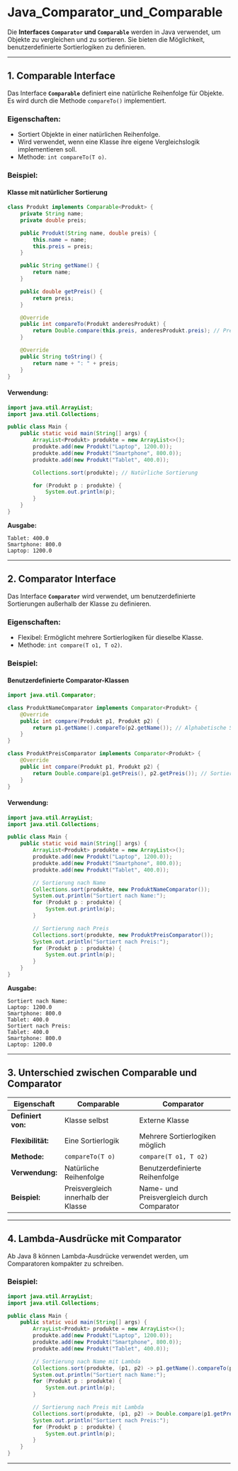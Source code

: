 
# Java_Comparator_und_Comparable

Die **Interfaces `Comparator` und `Comparable`** werden in Java verwendet, um Objekte zu vergleichen und zu sortieren. Sie bieten die Möglichkeit, benutzerdefinierte Sortierlogiken zu definieren.

---

## **1. Comparable Interface**
Das Interface **`Comparable`** definiert eine natürliche Reihenfolge für Objekte. Es wird durch die Methode `compareTo()` implementiert.

### **Eigenschaften:**
- Sortiert Objekte in einer natürlichen Reihenfolge.
- Wird verwendet, wenn eine Klasse ihre eigene Vergleichslogik implementieren soll.
- Methode: `int compareTo(T o)`.

### **Beispiel:**
#### **Klasse mit natürlicher Sortierung**
```java
class Produkt implements Comparable<Produkt> {
    private String name;
    private double preis;

    public Produkt(String name, double preis) {
        this.name = name;
        this.preis = preis;
    }

    public String getName() {
        return name;
    }

    public double getPreis() {
        return preis;
    }

    @Override
    public int compareTo(Produkt anderesProdukt) {
        return Double.compare(this.preis, anderesProdukt.preis); // Preisbasierte Sortierung
    }

    @Override
    public String toString() {
        return name + ": " + preis;
    }
}
```

#### **Verwendung:**
```java
import java.util.ArrayList;
import java.util.Collections;

public class Main {
    public static void main(String[] args) {
        ArrayList<Produkt> produkte = new ArrayList<>();
        produkte.add(new Produkt("Laptop", 1200.0));
        produkte.add(new Produkt("Smartphone", 800.0));
        produkte.add(new Produkt("Tablet", 400.0));

        Collections.sort(produkte); // Natürliche Sortierung

        for (Produkt p : produkte) {
            System.out.println(p);
        }
    }
}
```

**Ausgabe:**
```
Tablet: 400.0
Smartphone: 800.0
Laptop: 1200.0
```

---

## **2. Comparator Interface**
Das Interface **`Comparator`** wird verwendet, um benutzerdefinierte Sortierungen außerhalb der Klasse zu definieren.

### **Eigenschaften:**
- Flexibel: Ermöglicht mehrere Sortierlogiken für dieselbe Klasse.
- Methode: `int compare(T o1, T o2)`.

### **Beispiel:**
#### **Benutzerdefinierte Comparator-Klassen**
```java
import java.util.Comparator;

class ProduktNameComparator implements Comparator<Produkt> {
    @Override
    public int compare(Produkt p1, Produkt p2) {
        return p1.getName().compareTo(p2.getName()); // Alphabetische Sortierung nach Name
    }
}

class ProduktPreisComparator implements Comparator<Produkt> {
    @Override
    public int compare(Produkt p1, Produkt p2) {
        return Double.compare(p1.getPreis(), p2.getPreis()); // Sortierung nach Preis
    }
}
```

#### **Verwendung:**
```java
import java.util.ArrayList;
import java.util.Collections;

public class Main {
    public static void main(String[] args) {
        ArrayList<Produkt> produkte = new ArrayList<>();
        produkte.add(new Produkt("Laptop", 1200.0));
        produkte.add(new Produkt("Smartphone", 800.0));
        produkte.add(new Produkt("Tablet", 400.0));

        // Sortierung nach Name
        Collections.sort(produkte, new ProduktNameComparator());
        System.out.println("Sortiert nach Name:");
        for (Produkt p : produkte) {
            System.out.println(p);
        }

        // Sortierung nach Preis
        Collections.sort(produkte, new ProduktPreisComparator());
        System.out.println("Sortiert nach Preis:");
        for (Produkt p : produkte) {
            System.out.println(p);
        }
    }
}
```

**Ausgabe:**
```
Sortiert nach Name:
Laptop: 1200.0
Smartphone: 800.0
Tablet: 400.0
Sortiert nach Preis:
Tablet: 400.0
Smartphone: 800.0
Laptop: 1200.0
```

---

## **3. Unterschied zwischen Comparable und Comparator**
| **Eigenschaft**            | **Comparable**                             | **Comparator**                             |
|----------------------------|--------------------------------------------|-------------------------------------------|
| **Definiert von:**         | Klasse selbst                             | Externe Klasse                            |
| **Flexibilität:**          | Eine Sortierlogik                         | Mehrere Sortierlogiken möglich            |
| **Methode:**               | `compareTo(T o)`                          | `compare(T o1, T o2)`                     |
| **Verwendung:**            | Natürliche Reihenfolge                     | Benutzerdefinierte Reihenfolge            |
| **Beispiel:**              | Preisvergleich innerhalb der Klasse        | Name- und Preisvergleich durch Comparator |

---

## **4. Lambda-Ausdrücke mit Comparator**
Ab Java 8 können Lambda-Ausdrücke verwendet werden, um Comparatoren kompakter zu schreiben.

### **Beispiel:**
```java
import java.util.ArrayList;
import java.util.Collections;

public class Main {
    public static void main(String[] args) {
        ArrayList<Produkt> produkte = new ArrayList<>();
        produkte.add(new Produkt("Laptop", 1200.0));
        produkte.add(new Produkt("Smartphone", 800.0));
        produkte.add(new Produkt("Tablet", 400.0));

        // Sortierung nach Name mit Lambda
        Collections.sort(produkte, (p1, p2) -> p1.getName().compareTo(p2.getName()));
        System.out.println("Sortiert nach Name:");
        for (Produkt p : produkte) {
            System.out.println(p);
        }

        // Sortierung nach Preis mit Lambda
        Collections.sort(produkte, (p1, p2) -> Double.compare(p1.getPreis(), p2.getPreis()));
        System.out.println("Sortiert nach Preis:");
        for (Produkt p : produkte) {
            System.out.println(p);
        }
    }
}
```

---


